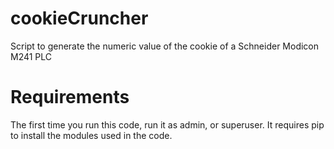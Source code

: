 # cookieCruncher
Script to generate the numeric value of the cookie of a Schneider Modicon M241 PLC

# Requirements
The first time you run this code, run it as admin, or superuser. It requires pip to install the modules used in the code.
